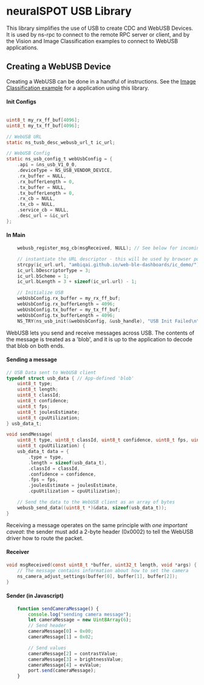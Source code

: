 # neuralSPOT USB Library

This library simplifies the use of USB to create CDC and WebUSB Devices. It is used by ns-rpc to connect to the remote RPC server or client, and by the Vision and Image Classification examples to connect to WebUSB applications.

## Creating a WebUSB Device

Creating a WebUSB can be done in a handful of instructions. See the [Image Classification example](../../examples/ic/README.md) for a application using this library.

#### Init Configs

```c

uint8_t my_rx_ff_buf[4096];
uint8_t my_tx_ff_buf[4096];

// WebUSB URL
static ns_tusb_desc_webusb_url_t ic_url;

// WebUSB Config
static ns_usb_config_t webUsbConfig = {
    .api = &ns_usb_V1_0_0,
    .deviceType = NS_USB_VENDOR_DEVICE,
    .rx_buffer = NULL,
    .rx_bufferLength = 0,
    .tx_buffer = NULL,
    .tx_bufferLength = 0,
    .rx_cb = NULL,
    .tx_cb = NULL,
    .service_cb = NULL,
    .desc_url = &ic_url
};
```

#### In Main

```c
    webusb_register_msg_cb(msgReceived, NULL); // See below for incoming message handling

    // instantiate the URL descriptor - this will be used by browser pop-up note
    strcpy(ic_url.url, "ambiqai.github.io/web-ble-dashboards/ic_demo/");
    ic_url.bDescriptorType = 3;
    ic_url.bScheme = 1;
    ic_url.bLength = 3 + sizeof(ic_url.url) - 1;

    // Initialize USB
    webUsbConfig.rx_buffer = my_rx_ff_buf;
    webUsbConfig.rx_bufferLength = 4096;
    webUsbConfig.tx_buffer = my_tx_ff_buf;
    webUsbConfig.tx_bufferLength = 4096;
    NS_TRY(ns_usb_init(&webUsbConfig, &usb_handle), "USB Init Failed\n");
```

WebUSB lets you send and receive messages across USB. The contents of the message is treated as a 'blob', and it is up to the application to decode that blob on both ends.

#### Sending a message

```c
// USB Data sent to WebUSB client
typedef struct usb_data { // App-defined 'blob'
    uint8_t type;
    uint8_t length;
    uint8_t classId;
    uint8_t confidence;
    uint8_t fps;
    uint8_t joulesEstimate;
    uint8_t cpuUtilization;
} usb_data_t;

void sendMessage(
    uint8_t type, uint8_t classId, uint8_t confidence, uint8_t fps, uint8_t joulesEstimate,
    uint8_t cpuUtilization) {
    usb_data_t data = {
        .type = type,
        .length = sizeof(usb_data_t),
        .classId = classId,
        .confidence = confidence,
        .fps = fps,
        .joulesEstimate = joulesEstimate,
        .cpuUtilization = cpuUtilization};

    // Send the data to the WebUSB client as an array of bytes
    webusb_send_data((uint8_t *)&data, sizeof(usb_data_t));
}
```

Receiving a message operates on the same principle with *one important caveat*: the sender must add a 2-byte header (0x0002) to tell the WebUSB driver how to route the packet.

#### Receiver

```c
void msgReceived(const uint8_t *buffer, uint32_t length, void *args) {
    // The message contains information about how to set the camera
    ns_camera_adjust_settings(buffer[0], buffer[1], buffer[2]);
}
```

#### Sender (in Javascript)

```javascript
    function sendCameraMessage() {
        console.log("sending camera message");
        let cameraMessage = new Uint8Array(6);
        // Send header
        cameraMessage[0] = 0x00;
        cameraMessage[1] = 0x02;

        // Send values
        cameraMessage[2] = contrastValue;
        cameraMessage[3] = brightnessValue;
        cameraMessage[4] = evValue;
        port.send(cameraMessage);
    }
```
